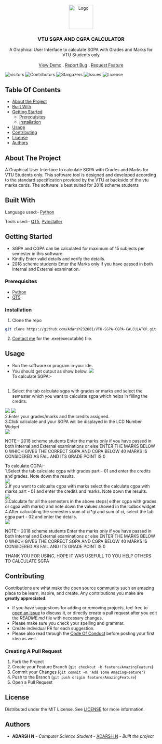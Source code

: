 <p align="center">
  <a href="https://github.com/Adarsh232001/VTU-SGPA-CGPA-CALCULATOR">
    <img src="https://yt3.ggpht.com/a/AATXAJxtghYXVFvFmWOa13jjjmEdY7E77G1O2qGsNw=s900-c-k-c0xffffffff-no-rj-mo" alt="Logo" width="80" height="80">
  </a>

  <h3 align="center">VTU SGPA AND CGPA CALCULATOR</h3>

  <p align="center">
    A Graphical User Interface to calculate SGPA with Grades and Marks for VTU Students only
    <br/>
    <br/>
    <a href="https://github.com/Adarsh232001/VTU-SGPA-CGPA-CALCULATOR">View Demo</a>
    .
    <a href="https://github.com/Adarsh232001/VTU-SGPA-CGPA-CALCULATOR/issues">Report Bug</a>
    .
    <a href="https://github.com/Adarsh232001/VTU-SGPA-CGPA-CALCULATOR/issues">Request Feature</a>
  </p>
</p>

![visitors](https://visitor-badge.glitch.me/badge?page_id=Adarsh232001/VTU-SGPA-CGPA-CALCULATOR) ![Contributors](https://img.shields.io/github/contributors/Adarsh232001/VTU-SGPA-CGPA-CALCULATOR?color=dark-green) ![Stargazers](https://img.shields.io/github/stars/Adarsh232001/VTU-SGPA-CGPA-CALCULATOR?style=social) ![Issues](https://img.shields.io/github/issues/Adarsh232001/VTU-SGPA-CGPA-CALCULATOR) ![License](https://img.shields.io/github/license/Adarsh232001/VTU-SGPA-CGPA-CALCULATOR) 

## Table Of Contents

* [About the Project](#about-the-project)
* [Built With](#built-with)
* [Getting Started](#getting-started)
  * [Prerequisites](#prerequisites)
  * [Installation](#installation)
* [Usage](#usage)
* [Contributing](#contributing)
* [License](#license)
* [Authors](#authors)


## About The Project

A Graphical User Interface to calculate SGPA with Grades and Marks for VTU Students only. This software tool is designed and developed according to the standard specification provided by the VTU at backside of the vtu marks cards. The software is best suited for 2018 scheme students

## Built With

Language used:- [Python](https://www.python.org/downloads/)

Tools used:- [QT5](https://doc.qt.io/qt-5/), [Pyinstaller](https://www.pyinstaller.org/)

## Getting Started

* SGPA and CGPA can be calculated for maximum of 15 subjects per semester in this software.
* Kindly Enter valid details and verify the details.
* 2018 scheme students Enter the Marks only if you have passed in both Internal and External examination.

### Prerequisites

* [Python](https://www.python.org/downloads/)
* [QT5](https://doc.qt.io/qt-5/)

### Installation

1. Clone the repo

```sh
git clone https://github.com/Adarsh232001/VTU-SGPA-CGPA-CALCULATOR.git
```
2. [Contact me](https://github.com/Adarsh232001) for the .exe(executable) file.

## Usage

* Run the software or program in your ide.
* You should get output as show below.
<img src='https://github.com/Adarsh232001/VTU-SGPA-CGPA-CALCULATOR/blob/main/screenshots/Screenshot%20(79).png'><br/>
To calculate SGPA:- <br/><br/>
1. Select the tab calculate sgpa with grades or marks and select the semester which you want to calculate sgpa which helps in filling the credits.<br/>
<img src='https://github.com/Adarsh232001/VTU-SGPA-CGPA-CALCULATOR/blob/main/screenshots/Screenshot%20(80).png'>
<img src='https://github.com/Adarsh232001/VTU-SGPA-CGPA-CALCULATOR/blob/main/screenshots/Screenshot%20(81).png'><br/> 
2.Enter your grades/marks and the credits assigned.<br/>
3.Click calculate and your SGPA will be displayed in the LCD Number Widget<br/>
<img src='https://github.com/Adarsh232001/VTU-SGPA-CGPA-CALCULATOR/blob/main/screenshots/Screenshot%20(80).png'> <br/>


NOTE:- 2018 scheme students Enter the marks only if you have passed in both Internal and External examinations or else ENTER THE MARKS BELOW 0 WHICH GIVES THE CORRECT SGPA AND CGPA BELOW 40 MARKS IS CONSIDERED AS FAIL AND ITS GRADE POINT IS 0 


To calculate CGPA:- <br/>
1.Select the tab calculate cgpa with grades part - 01 and enter the credits and grades. Note down the results.<br/>
<img src='https://github.com/Adarsh232001/VTU-SGPA-CGPA-CALCULATOR/blob/main/screenshots/Screenshot%20(82).png'><br/>
2.If you want to calcualte cgpa with marks select the calculate cgpa with marks part - 01 and enter the credits and marks. Note down the results.<br/>
<img src='https://github.com/Adarsh232001/VTU-SGPA-CGPA-CALCULATOR/blob/main/screenshots/Screenshot%20(83).png'><br/>
3.Calculate for all the semesters in the above steps( either cgpa with grades or cgpa with marks) and note down the values showed in the lcdbox widget<br/>
4.After calculating the semesters sum of ci*gi and sum of ci, select the tab cgpa part - 02 and enter the details.<br/>
<img src='https://github.com/Adarsh232001/VTU-SGPA-CGPA-CALCULATOR/blob/main/screenshots/Screenshot%20(84).png'><br/>


NOTE:- 2018 scheme students Enter the marks only if you have passed in both Internal and External examinations or else ENTER THE MARKS BELOW 0 WHICH GIVES THE CORRECT SGPA  AND CGPA BELOW 40 MARKS IS CONSIDERED AS FAIL AND ITS GRADE POINT IS 0


THANK YOU FOR USING, HOPE IT WAS USEFULL TO YOU
HELP OTHERS TO CALCULATE SGPA

## Contributing

Contributions are what make the open source community such an amazing place to be learn, inspire, and create. Any contributions you make are **greatly appreciated**.
* If you have suggestions for adding or removing projects, feel free to [open an issue](https://github.com/Adarsh232001/VTU-SGPA-CGPA-CALCULATOR/issues/new) to discuss it, or directly create a pull request after you edit the *README.md* file with necessary changes.
* Please make sure you check your spelling and grammar.
* Create individual PR for each suggestion.
* Please also read through the [Code Of Conduct](https://github.com/Adarsh232001/VTU-SGPA-CGPA-CALCULATOR/blob/main/CODE_OF_CONDUCT.md) before posting your first idea as well.

### Creating A Pull Request

1. Fork the Project
2. Create your Feature Branch (`git checkout -b feature/AmazingFeature`)
3. Commit your Changes (`git commit -m 'Add some AmazingFeature'`)
4. Push to the Branch (`git push origin feature/AmazingFeature`)
5. Open a Pull Request

## License

Distributed under the MIT License. See [LICENSE](https://github.com/Adarsh232001/VTU-SGPA-CGPA-CALCULATOR/blob/main/LICENSE.md) for more information.

## Authors

* **ADARSH N** - *Computer Science Student* - [ADARSH N](https://github.com/Adarsh232001) - *Built the project*


